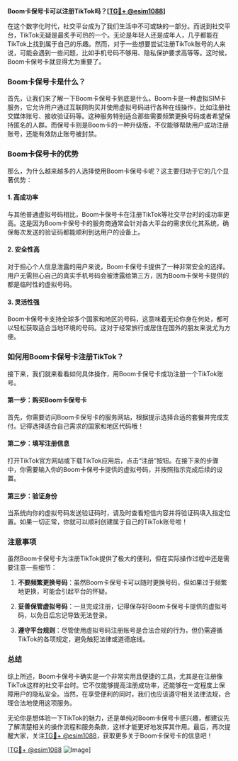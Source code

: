 **Boom卡保号卡可以注册TikTok吗？[[TG💪+ @esim1088](https://t.me/s/esim1088)]**

在这个数字化时代，社交平台成为了我们生活中不可或缺的一部分。而说到社交平台，TikTok无疑是最炙手可热的一个。无论是年轻人还是成年人，几乎都能在TikTok上找到属于自己的乐趣。然而，对于一些想要尝试注册TikTok账号的人来说，可能会遇到一些问题，比如手机号码不够用、隐私保护要求高等等。这时候，Boom卡保号卡就显得尤为重要了。

### Boom卡保号卡是什么？

首先，让我们来了解一下Boom卡保号卡到底是什么。Boom卡是一种虚拟SIM卡服务，它允许用户通过互联网购买并使用虚拟号码进行各种在线操作，比如注册社交媒体账号、接收验证码等。这种服务特别适合那些需要频繁更换号码或者希望保持匿名的人群。而保号卡则是Boom卡的一种升级版，不仅能够帮助用户成功注册账号，还能有效防止账号被封禁。

### Boom卡保号卡的优势

那么，为什么越来越多的人选择使用Boom卡保号卡呢？这主要归功于它的几个显著优势：

#### 1. 高成功率
与其他普通虚拟号码相比，Boom卡保号卡在注册TikTok等社交平台时的成功率更高。这是因为Boom卡保号卡的服务商通常会针对各大平台的需求优化其系统，确保每次发送的验证码都能顺利到达用户的设备上。

#### 2. 安全性高
对于担心个人信息泄露的用户来说，Boom卡保号卡提供了一种非常安全的选择。用户无需担心自己的真实手机号码会被泄露给第三方，因为Boom卡保号卡提供的都是临时性的虚拟号码。

#### 3. 灵活性强
Boom卡保号卡支持全球多个国家和地区的号码，这意味着无论你身在何处，都可以轻松获取适合当地环境的号码。这对于经常旅行或居住在国外的朋友来说尤为方便。

### 如何用Boom卡保号卡注册TikTok？

接下来，我们就来看看如何具体操作，用Boom卡保号卡成功注册一个TikTok账号。

#### 第一步：购买Boom卡保号卡
首先，你需要访问Boom卡保号卡的服务网站，根据提示选择合适的套餐并完成支付。记得选择适合自己需求的国家和地区代码哦！

#### 第二步：填写注册信息
打开TikTok官方网站或下载TikTok应用后，点击“注册”按钮。在接下来的步骤中，你需要输入你的Boom卡保号卡提供的虚拟号码，并按照指示完成后续的设置。

#### 第三步：验证身份
当系统向你的虚拟号码发送验证码时，请及时查看短信内容并将验证码填入指定位置。如果一切正常，你就可以顺利创建属于自己的TikTok账号啦！

### 注意事项

虽然Boom卡保号卡为注册TikTok提供了极大的便利，但在实际操作过程中还是需要注意一些细节：

1. **不要频繁更换号码**：虽然Boom卡保号卡可以随时更换号码，但如果过于频繁地更换，可能会引起平台的怀疑。
   
2. **妥善保管虚拟号码**：一旦完成注册，记得保存好Boom卡保号卡提供的虚拟号码，以免日后忘记导致无法登录。

3. **遵守平台规则**：尽管使用虚拟号码注册账号是合法合规的行为，但仍需遵循TikTok的各项规定，避免触犯法律或道德底线。

### 总结

综上所述，Boom卡保号卡确实是一个非常实用且便捷的工具，尤其是在注册像TikTok这样的社交平台时。它不仅能够提高注册成功率，还能够在一定程度上保障用户的隐私安全。当然，在享受便利的同时，我们也应该遵守相关法律法规，合理合法地使用这项服务。

无论你是想体验一下TikTok的魅力，还是单纯对Boom卡保号卡感兴趣，都建议先了解清楚相关的操作流程和服务条款，这样才能更好地发挥其作用。最后，再次提醒大家，关注[TG💪+ @esim1088](https://t.me/s/esim1088)，获取更多关于Boom卡保号卡的信息吧！

[[TG💪+ @esim1088](https://t.me/s/esim1088) ![Image](https://i.postimg.cc/4NQfJmqS/Snipaste-2025-05-13-00-14-12.png)]